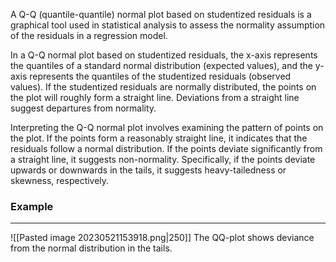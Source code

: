 A Q-Q (quantile-quantile) normal plot based on studentized residuals is a graphical tool used in statistical analysis to assess the normality assumption of the residuals in a regression model. 

In a Q-Q normal plot based on studentized residuals, the x-axis represents the quantiles of a standard normal distribution (expected values), and the y-axis represents the quantiles of the studentized residuals (observed values). If the studentized residuals are normally distributed, the points on the plot will roughly form a straight line. Deviations from a straight line suggest departures from normality.

Interpreting the Q-Q normal plot involves examining the pattern of points on the plot. If the points form a reasonably straight line, it indicates that the residuals follow a normal distribution. If the points deviate significantly from a straight line, it suggests non-normality. Specifically, if the points deviate upwards or downwards in the tails, it suggests heavy-tailedness or skewness, respectively.

### Example
---
![[Pasted image 20230521153918.png|250]]
The QQ-plot shows deviance from the normal distribution in the tails.
